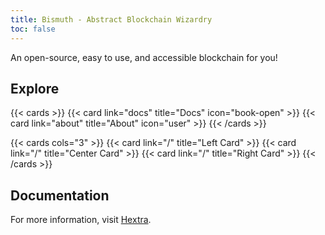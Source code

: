 ```yaml
---
title: Bismuth - Abstract Blockchain Wizardry
toc: false
---
```


An open-source, easy to use, and accessible blockchain for you!


## Explore

{{< cards >}}
  {{< card link="docs" title="Docs" icon="book-open" >}}
  {{< card link="about" title="About" icon="user" >}}
{{< /cards >}}

{{< cards cols="3" >}}
  {{< card link="/" title="Left Card" >}}
  {{< card link="/" title="Center Card" >}}
  {{< card link="/" title="Right Card" >}}
{{< /cards >}}

## Documentation

For more information, visit [Hextra](https://imfing.github.io/hextra).
